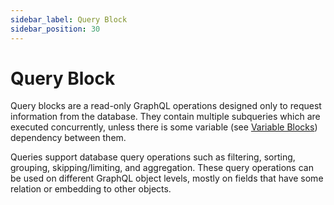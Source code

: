 ```yaml
---
sidebar_label: Query Block
sidebar_position: 30
---
```

# Query Block

Query blocks are a read-only GraphQL operations designed only to request information from the database. They contain multiple subqueries which are executed concurrently, unless there is some variable (see [Variable Blocks](variables.md)) dependency between them.

Queries support database query operations such as filtering, sorting, grouping, skipping/limiting, and aggregation. These query operations can be used on different GraphQL object levels, mostly on fields that have some relation or embedding to other objects.